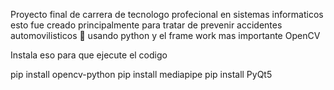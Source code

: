 Proyecto final de carrera de tecnologo profecional en sistemas informaticos 
esto fue creado principalmente para tratar de prevenir accidentes automovilisticos 💯 
usando python y el frame work mas importante OpenCV


Instala eso para que ejecute el codigo 

pip install opencv-python
pip install mediapipe
pip install PyQt5
